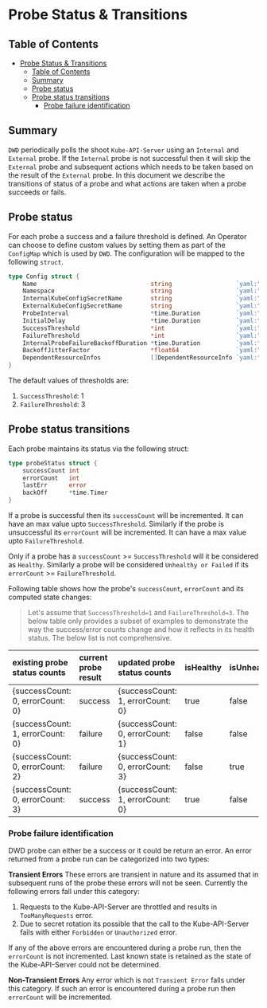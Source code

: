 # Probe Status & Transitions

## Table of Contents
- [Probe Status & Transitions](#probe-status--transitions)
  - [Table of Contents](#table-of-contents)
  - [Summary](#summary)
  - [Probe status](#probe-status)
  - [Probe status transitions](#probe-status-transitions)
    - [Probe failure identification](#probe-failure-identification)

## Summary

`DWD` periodically polls the shoot `Kube-API-Server` using an `Internal` and `External` probe. If the `Internal` 
probe is not successful then it will skip the `External` probe and subsequent actions which needs to be taken based on the result of the `External` probe.
In this document we describe the transitions of status of a probe and what actions are taken when a probe succeeds or fails.

## Probe status
For each probe a success and a failure threshold is defined.
An Operator can choose to define custom values by setting them as part of the `ConfigMap` which is used by `DWD`. The configuration will be mapped to the following `struct`.

```go
type Config struct {
	Name                                string                  `yaml:"name"`
	Namespace                           string                  `yaml:"namespace,omitempty"`
	InternalKubeConfigSecretName        string                  `yaml:"internalKubeConfigSecretName"`
	ExternalKubeConfigSecretName        string                  `yaml:"externalKubeConfigSecretName"`
	ProbeInterval                       *time.Duration          `yaml:"probeInterval,omitempty"`
	InitialDelay                        *time.Duration          `yaml:"initialDelay,omitempty"`
	SuccessThreshold                    *int                    `yaml:"successThreshold,omitempty"`
	FailureThreshold                    *int                    `yaml:"failureThreshold,omitempty"`
	InternalProbeFailureBackoffDuration *time.Duration          `yaml:"internalProbeFailureBackoffDuration,omitempty"`
	BackoffJitterFactor                 *float64                `yaml:"backoffJitterFactor,omitempty"`
	DependentResourceInfos              []DependentResourceInfo `yaml:"dependentResourceInfos"`
}
```
The default values of thresholds are:
1. `SuccessThreshold`:  1
2. `FailureThreshold`: 3


## Probe status transitions

Each probe maintains its status via the following struct:

```go
type probeStatus struct {
	successCount int
	errorCount   int
	lastErr      error
	backOff      *time.Timer
}
```
If a probe is successful then its `successCount` will be incremented. It can have an max value upto `SuccessThreshold`. Similarly if the probe is unsuccessful its `errorCount` will be incremented. It can have a max value upto `FailureThreshold`.

Only if a probe has a `successCount` >= `SuccessThreshold` will it be considered as `Healthy`. Similarly a probe will be considered `Unhealthy or Failed` if its `errorCount` >= `FailureThreshold`.

Following table shows how the probe's `successCount`, `errorCount` and its computed state changes:

> Let's assume that `SuccessThreshold=1` and `FailureThreshold=3`. The below table only provides a subset of examples to demonstrate the way the success/error counts change and how it reflects in its health status. The below list is not comprehensive. 

| existing probe status counts | current probe result | updated probe status counts | isHealthy | isUnhealthy |
| :----------- | :--------- | :----- | :----- | :----- | 
| {successCount: 0, errorCount: 0} | success | {successCount: 1, errorCount: 0} | true | false |
| {successCount: 1, errorCount: 0} | failure | {successCount: 0, errorCount: 1} | false | false |
| {successCount: 0, errorCount: 2} | failure | {successCount: 0, errorCount: 3} | false | true |
| {successCount: 0, errorCount: 3} | success | {successCount: 1, errorCount: 0} | true | false |


### Probe failure identification

DWD probe can either be a success or it could be return an error. An error returned from a probe run can be categorized into two types:

**Transient Errors**
These errors are transient in nature and its assumed that in subsequent runs of the probe these errors will not be seen. Currently the following errors fall under this category:
1. Requests to the Kube-API-Server are throttled and results in `TooManyRequests` error.
2. Due to secret rotation its possible that the call to the Kube-API-Server fails with either `Forbidden` or `Unauthorized` error.

If any of the above errors are encountered during a probe run, then the `errorCount` is not incremented. Last known state is retained as the state of the Kube-API-Server could not be determined.

**Non-Transient Errors**
Any error which is not `Transient Error` falls under this category. If such an error is encountered during a probe run then `errorCount` will be incremented.